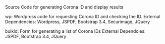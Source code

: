 Source Code for generating Corona ID and display results

wp:
Wordpress code for requesting Corona ID and checking the ID. 
External Dependencies: Wordpress, JSPDF, Bootstrap 3.4, Securimage, JQuery

bulkid:
Form for generating a list of Corona IDs
External Dependcies: JSPDF, Bootstrap 3.4, JQuery

